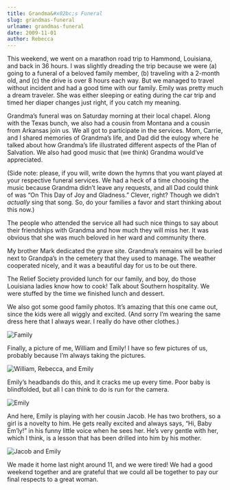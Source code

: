 ```yaml
---
title: Grandma&#x02bc;s Funeral
slug: grandmas-funeral
urlname: grandmas-funeral
date: 2009-11-01
author: Rebecca
---
```

This weekend, we went on a marathon road trip to Hammond, Louisiana, and back in
36 hours. I was slightly dreading the trip because we were (a) going to a
funeral of a beloved family member, (b) traveling with a 2-month old, and (c)
the drive is over 8 hours each way. But we managed to travel without incident
and had a good time with our family. Emily was pretty much a dream traveler. She
was either sleeping or eating during the car trip and timed her diaper changes
just right, if you catch my meaning.

Grandma&#x02bc;s funeral was on Saturday morning at their local chapel. Along
with the Texas bunch, we also had a cousin from Montana and a cousin from
Arkansas join us. We all got to participate in the services. Mom, Carrie, and I
shared memories of Grandma&#x02bc;s life, and Dad did the eulogy where he talked
about how Grandma&#x02bc;s life illustrated different aspects of the Plan of
Salvation. We also had good music that (we think) Grandma would&#x02bc;ve
appreciated.

(Side note: please, if you will, write down the hymns that you want played at
your respective funeral services. We had a heck of a time choosing the music
because Grandma didn&#x02bc;t leave any requests, and all Dad could think of was
&ldquo;On This Day of Joy and Gladness.&rdquo; Clever, right? Though we
didn&#x02bc;t *actually* sing that song. So, do your families a favor and start
thinking about this now.)

The people who attended the service all had such nice things to say about their
friendships with Grandma and how much they will miss her. It was obvious that
she was much beloved in her ward and community there.

My brother Mark dedicated the grave site. Grandma&#x02bc;s remains will be
buried next to Grandpa&#x02bc;s in the cemetery that they used to manage. The
weather cooperated nicely, and it was a beautiful day for us to be out there.

The Relief Society provided lunch for our family, and boy, do those Louisiana
ladies know how to cook! Talk about Southern hospitality. We were stuffed by the
time we finished lunch and dessert.

We also got some good family photos. It&#x02bc;s amazing that this one came out,
since the kids were all wiggly and excited. (And sorry I&#x02bc;m wearing the
same dress here that I always wear. I really do have other clothes.) 

![Family][a]

[a]: {static}/images/2009-10-31-extended-family.jpg

Finally, a picture of me, William and Emily! I have so few pictures of us,
probably because I&#x02bc;m always taking the pictures.

![William, Rebecca, and Emily][b]

[b]: {static}/images/2009-10-31-family.jpg

Emily&#x02bc;s headbands do this, and it cracks me up every time. Poor baby is
blindfolded, but all I can think to do is run for the camera.

![Emily][c]

[c]: {static}/images/2009-10-31-emily.jpg

And here, Emily is playing with her cousin Jacob. He has two brothers, so a girl
is a novelty to him. He gets really excited and always says, &ldquo;Hi, Baby
Em&#x02bc;ly!&rdquo; in his funny little voice when he sees her. He&#x02bc;s
very gentle with her, which I think, is a lesson that has been drilled into him
by his mother.

![Jacob and Emily][d]

[d]: {static}/images/2009-10-31-jacob-emily.jpg

We made it home last night around 11, and we were tired! We had a good weekend
together and are grateful that we could all be together to pay our final
respects to a great woman.

